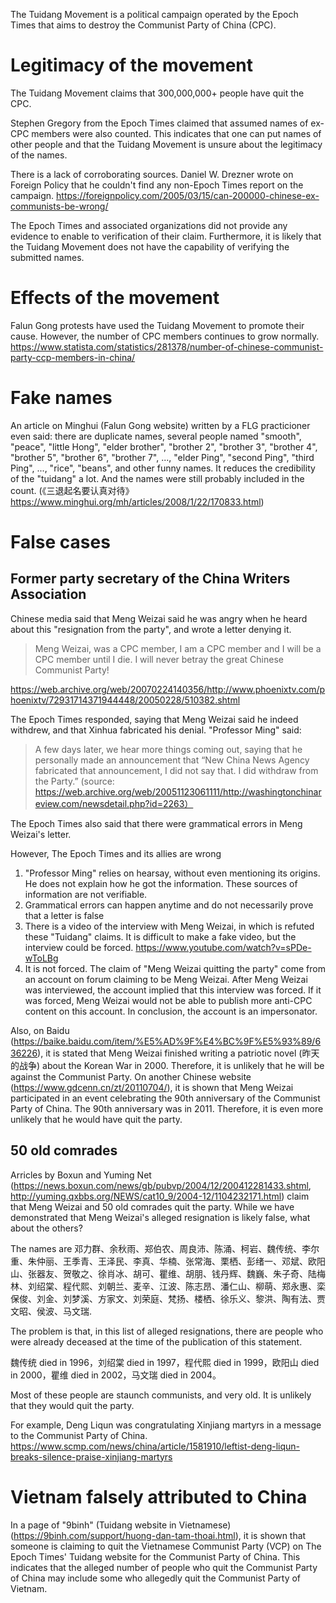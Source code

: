 The Tuidang Movement is a political campaign operated by the Epoch Times that aims to destroy the Communist Party of China (CPC).

# Legitimacy of the movement
The Tuidang Movement claims that 300,000,000+ people have quit the CPC.

Stephen Gregory from the Epoch Times claimed that assumed names of ex-CPC members were also counted. This indicates that one can put names of other people and that the Tuidang Movement is unsure about the legitimacy of the names. 

There is a lack of corroborating sources. Daniel W. Drezner wrote on Foreign Policy that he couldn't find any non-Epoch Times report on the campaign. https://foreignpolicy.com/2005/03/15/can-200000-chinese-ex-communists-be-wrong/

The Epoch Times and associated organizations did not provide any evidence to enable to verification of their claim. Furthermore, it is likely that the Tuidang Movement does not have the capability of verifying the submitted names.

# Effects of the movement
Falun Gong protests have used the Tuidang Movement to promote their cause. However, the number of CPC members continues to grow normally.
https://www.statista.com/statistics/281378/number-of-chinese-communist-party-ccp-members-in-china/

# Fake names
An article on Minghui (Falun Gong website) written by a FLG practicioner even said: there are duplicate names, several people named "smooth", "peace", "little Hong", "elder brother", "brother 2", "brother 3", "brother 4", "brother 5", "brother 6", "brother 7", ..., "elder Ping", "second Ping", "third Ping", ..., "rice", "beans", and other funny names. It reduces the credibility of the "tuidang" a lot. And the names were still probably included in the count. (《三退起名要认真对待》https://www.minghui.org/mh/articles/2008/1/22/170833.html)

# False cases
## Former party secretary of the China Writers Association

Chinese media said that Meng Weizai said he was angry when he heard about this "resignation from the party", and wrote a letter denying it.
> Meng Weizai, was a CPC member, I am a CPC member and I will be a CPC member until I die.  I will never betray the great Chinese Communist Party!

https://web.archive.org/web/20070224140356/http://www.phoenixtv.com/phoenixtv/72931714371944448/20050228/510382.shtml

The Epoch Times responded, saying that Meng Weizai said he indeed withdrew, and that Xinhua fabricated his denial. "Professor Ming" said:
> A few days later, we hear more things coming out, saying that he personally made an announcement that “New China News Agency fabricated that announcement, I did not say that. I did withdraw from the Party.” (source: https://web.archive.org/web/20051123061111/http://washingtonchinareview.com/newsdetail.php?id=2263）

The Epoch Times also said that there were grammatical errors in Meng Weizai's letter.

However, The Epoch Times and its allies are wrong

1. "Professor Ming" relies on hearsay, without even mentioning its origins. He does not explain how he got the information. These sources of information are not verifiable.
2. Grammatical errors can happen anytime and do not necessarily prove that a letter is false
3. There is a video of the interview with Meng Weizai, in which is refuted these "Tuidang" claims. It is difficult to make a fake video, but the interview could be forced. https://www.youtube.com/watch?v=sPDe-wToLBg
4. It is not forced. The claim of "Meng Weizai quitting the party" come from an account on forum claiming to be Meng Weizai. After Meng Weizai was interviewed, the account implied that this interview was forced. If it was forced, Meng Weizai would not be able to publish more anti-CPC content on this account. In conclusion, the account is an impersonator.

Also, on Baidu (https://baike.baidu.com/item/%E5%AD%9F%E4%BC%9F%E5%93%89/636226), it is stated that Meng Weizai finished writing a patriotic novel (昨天的战争) about the Korean War in 2000. Therefore, it is unlikely that he will be against the Communist Party. On another Chinese website (https://www.gdcenn.cn/zt/20110704/), it is shown that Meng Weizai participated in an event celebrating the 90th anniversary of the Communist Party of China. The 90th anniversary was in 2011. Therefore, it is even more unlikely that he would have quit the party.

## 50 old comrades
Arricles by Boxun and Yuming Net (https://news.boxun.com/news/gb/pubvp/2004/12/200412281433.shtml, http://yuming.qxbbs.org/NEWS/cat10_9/2004-12/1104232171.html) claim that Meng Weizai and 50 old comrades quit the party. While we have demonstrated that Meng Weizai's alleged resignation is likely false, what about the others?

The names are 邓力群、余秋雨、郑伯农、周良沛、陈涌、柯岩、魏传统、李尔重、朱仲丽、王季青、王泽民、李真、华楠、张常海、栗栖、彭绪一、邓斌、欧阳山、张器友、贺敬之、徐肖冰、胡可、瞿维、胡朋、钱丹辉、魏巍、朱子奇、陆梅林、刘绍棠、程代熙、刘朝兰、麦辛、江波、陈志昂、潘仁山、柳萌、郑永惠、栾保俊、刘金、刘梦溪、方家文、刘荣庭、梵扬、楼栖、徐乐义、黎洪、陶有法、贾文昭、侯波、马文瑞.

The problem is that, in this list of alleged resignations, there are people who were already deceased at the time of the publication of this statement.

魏传统 died in 1996，刘绍棠 died in 1997，程代熙 died in 1999，欧阳山 died in 2000，瞿维 died in 2002，马文瑞 died in 2004。

Most of these people are staunch communists, and very old. It is unlikely that they would quit the party.

For example, Deng Liqun was congratulating Xinjiang martyrs in a message to the Communist Party of China.
https://www.scmp.com/news/china/article/1581910/leftist-deng-liqun-breaks-silence-praise-xinjiang-martyrs

# Vietnam falsely attributed to China
In a page of "9binh" (Tuidang website in Vietnamese) (https://9binh.com/support/huong-dan-tam-thoai.html), it is shown that someone is claiming to quit the Vietnamese Communist Party (VCP) on The Epoch Times' Tuidang website for the Communist Party of China. This indicates that the alleged number of people who quit the Communist Party of China may include some who allegedly quit the Communist Party of Vietnam.

